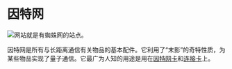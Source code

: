 # 因特网

![网站就是有蜘蛛网的站点。](oredict:oc:materialInterweb)

因特网是所有与长距离通信有关物品的基本配件。它利用了“末影”的奇特性质，为某些物品实现了量子通信。它最广为人知的用途是用在[因特网卡](internetCard.md)和[连接卡](linkedCard.md)上。
